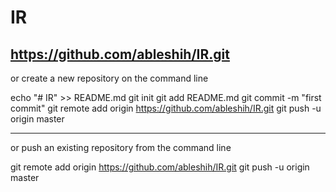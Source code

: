 # IR

 https://github.com/ableshih/IR.git
---------------------------------------------------
or create a new repository on the command line

echo "# IR" >> README.md
git init
git add README.md
git commit -m "first commit"
git remote add origin https://github.com/ableshih/IR.git
git push -u origin master




---------------------------------------------------
or push an existing repository from the command line

git remote add origin https://github.com/ableshih/IR.git
git push -u origin master


